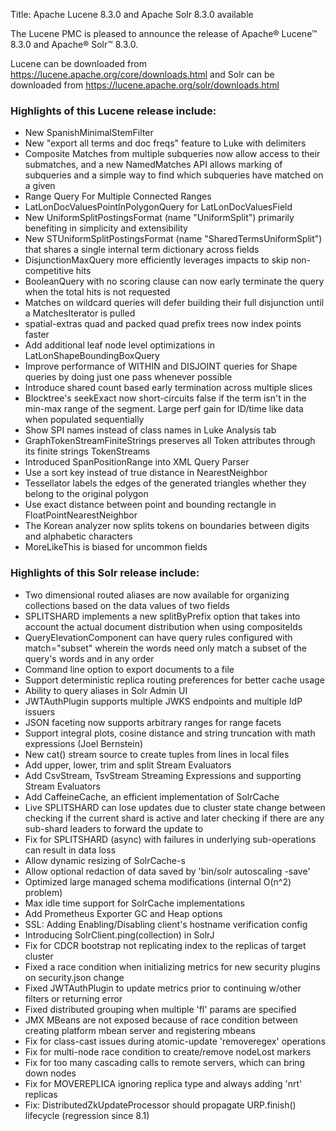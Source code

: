 Title: Apache Lucene 8.3.0 and Apache Solr 8.3.0 available

The Lucene PMC is pleased to announce the release of Apache® Lucene™ 8.3.0 and Apache® Solr™ 8.3.0.

Lucene can be downloaded from <https://lucene.apache.org/core/downloads.html>
and Solr can be downloaded from <https://lucene.apache.org/solr/downloads.html>

### Highlights of this Lucene release include:

  * New SpanishMinimalStemFilter
  * New "export all terms and doc freqs" feature to Luke with delimiters
  * Composite Matches from multiple subqueries now allow access to their submatches, and a new NamedMatches API allows marking of subqueries and a simple way to find which subqueries have matched on a given
  * Range Query For Multiple Connected Ranges
  * LatLonDocValuesPointInPolygonQuery for LatLonDocValuesField
  * New UniformSplitPostingsFormat (name "UniformSplit") primarily benefiting in simplicity and extensibility
  * New STUniformSplitPostingsFormat (name "SharedTermsUniformSplit") that shares a single internal term dictionary across fields
  * DisjunctionMaxQuery more efficiently leverages impacts to skip non-competitive hits
  * BooleanQuery with no scoring clause can now early terminate the query when the total hits is not requested
  * Matches on wildcard queries will defer building their full disjunction until a MatchesIterator is pulled
  * spatial-extras quad and packed quad prefix trees now index points faster
  * Add additional leaf node level optimizations in LatLonShapeBoundingBoxQuery
  * Improve performance of WITHIN and DISJOINT queries for Shape queries by doing just one pass whenever possible
  * Introduce shared count based early termination across multiple slices
  * Blocktree's seekExact now short-circuits false if the term isn't in the min-max range of the segment. Large perf gain for ID/time like data when populated sequentially
  * Show SPI names instead of class names in Luke Analysis tab
  * GraphTokenStreamFiniteStrings preserves all Token attributes through its finite strings TokenStreams
  * Introduced SpanPositionRange into XML Query Parser
  * Use a sort key instead of true distance in NearestNeighbor
  * Tessellator labels the edges of the generated triangles whether they belong to the original polygon
  * Use exact distance between point and bounding rectangle in FloatPointNearestNeighbor
  * The Korean analyzer now splits tokens on boundaries between digits and alphabetic characters
  * MoreLikeThis is biased for uncommon fields


### Highlights of this Solr release include:

  * Two dimensional routed aliases are now available for organizing collections based on the data values of two fields
  * SPLITSHARD implements a new splitByPrefix option that takes into account the actual document distribution when using compositeIds
  * QueryElevationComponent can have query rules configured with match="subset" wherein the words need only match a subset of the query's words and in any order
  * Command line option to export documents to a file
  * Support deterministic replica routing preferences for better cache usage
  * Ability to query aliases in Solr Admin UI
  * JWTAuthPlugin supports multiple JWKS endpoints and multiple IdP issuers
  * JSON faceting now supports arbitrary ranges for range facets
  * Support integral plots, cosine distance and string truncation with math expressions (Joel Bernstein)
  * New cat() stream source to create tuples from lines in local files
  * Add upper, lower, trim and split Stream Evaluators
  * Add CsvStream, TsvStream Streaming Expressions and supporting Stream Evaluators
  * Add CaffeineCache, an efficient implementation of SolrCache
  * Live SPLITSHARD can lose updates due to cluster state change between checking if the current shard is active and later checking if there are any sub-shard leaders to forward the update to
  * Fix for SPLITSHARD (async) with failures in underlying sub-operations can result in data loss
  * Allow dynamic resizing of SolrCache-s
  * Allow optional redaction of data saved by 'bin/solr autoscaling -save'
  * Optimized large managed schema modifications (internal O(n^2) problem)
  * Max idle time support for SolrCache implementations
  * Add Prometheus Exporter GC and Heap options
  * SSL: Adding Enabling/Disabling client's hostname verification config
  * Introducing SolrClient.ping(collection) in SolrJ
  * Fix for CDCR bootstrap not replicating index to the replicas of target cluster
  * Fixed a race condition when initializing metrics for new security plugins on security.json change
  * Fixed JWTAuthPlugin to update metrics prior to continuing w/other filters or returning error
  * Fixed distributed grouping when multiple 'fl' params are specified
  * JMX MBeans are not exposed because of race condition between creating platform mbean server and registering mbeans
  * Fix for class-cast issues during atomic-update 'removeregex' operations
  * Fix for multi-node race condition to create/remove nodeLost markers
  * Fix for too many cascading calls to remote servers, which can bring down nodes
  * Fix for MOVEREPLICA ignoring replica type and always adding 'nrt' replicas
  * Fix: DistributedZkUpdateProcessor should propagate URP.finish() lifecycle (regression since 8.1)

